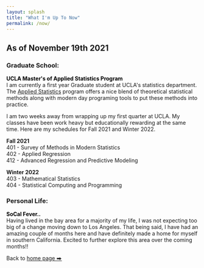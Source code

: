 ```yaml
---
layout: splash
title: "What I'm Up To Now"
permalink: /now/
---
```

## As of November 19th 2021

### Graduate School:  
**<span style="color:rgb(0, 0, 0)"> UCLA Master's of Applied Statistics Program </span>**  
I am currently a first year Graduate student at UCLA's statistics department. The [Applied Statistics](https://master.stat.ucla.edu/program/) program offers a nice blend of theoretical statistical methods along with modern day programing tools to put these methods into practice. 

I am two weeks away from wrapping up my first quarter at UCLA. My classes have been work heavy but educationally rewarding at the same time. 
Here are my schedules for Fall 2021 and Winter 2022. 

**Fall 2021**  
401 - Survey of Methods in Modern Statistics  
402 - Applied Regression  
412 - Advanced Regression and Predictive Modeling  

**Winter 2022**  
403 - Mathematical Statistics  
404 - Statistical Computing and Programming



### Personal Life:
**<span style="color:rgb(0, 0, 0)"> SoCal Fever.. </span>**   
Having lived in the bay area for a majority of my life, I was not expecting too big of a change moving down to Los Angeles. That being said, I have had an amazing couple of months here and have definitely made a home for myself in southern California. Excited to further explore this area over the coming months!!




Back to [home page ⮕](/index)






<!-- ### Personal Website:
I recently finished updating website to prep for college and job applications. I hope that the information present is sufficient for my audience to sucesfully evaluate me. If not please feel free to reach out to me for more information or any advice in general using my [contact page](/contact).

### Undegraduate Degree:
I am now in the last quarter and a half of my Bachelor's Degree in Biomedical Engineering at UC Davis with a scheduled graduation of June 2021. At the end of Summer 2020 I finished my minor in computer science. The minor took two quarters longer than expected. However, I attribute this to the extra lower divison computer science classes I registered for in an attempt to strengthen my basic understandings of algorithms and data structures. 

### Work:
__Plant AI and Biophysics Lab__  
I work part time as a Software Developer and Researcher for the PAIBPL under the guidance of [Dr. Mason Earles](https://bae.ucdavis.edu/people/mason-earles){:target="_blank"}. I am currently working on developing a pytorch based Mask-RCNN which trains entirely on synthetic data and generalizes well to the real world.

__Pyxeda.ai__  
I work as a part time software developer for [Pyxeda.ai](https://aiclub.world/about). My work revolves around building machine learning and deep learning pipelines in GCP and AWS.

__Computational RNA Genomics Lab__  
I volunteer as an Undergraduate Computational Biology Researcher under the guidance of [Dr. Sharon Aviran](https://bme.ucdavis.edu/people/sharon-aviran){:target="_blank"} and [Pierce Radecki](https://www.linkedin.com/in/pierce-radecki/){:target="_blank"}. My current work involves aiding the software development of [patteRNA](https://github.com/AviranLab/patteRNA){:target="_blank"}, an unsupervised pattern recognition algorithm that rapidly mines RNA structure motifs from structure profiling data. We are scheduled to publish a research paper later this year with the following working title. 

Pierce Radecki, Kaustubh Deshpande, Rahul Uppuluri, Sharon Aviran. Improved Unsupervised Detection of Structural Motifs in SHAPE Data. 2021 (in preparation)

### Future Plans:  
__M.S. and PhD__  
I am currently in the process of applying to masters programs for Data Science, AI/ML and computer science with an intended start date of 2021. 

Please feel free to reach out if you have any information or advice for me. My contact information and online profiles can be found on my [contact page](/contact) -->
